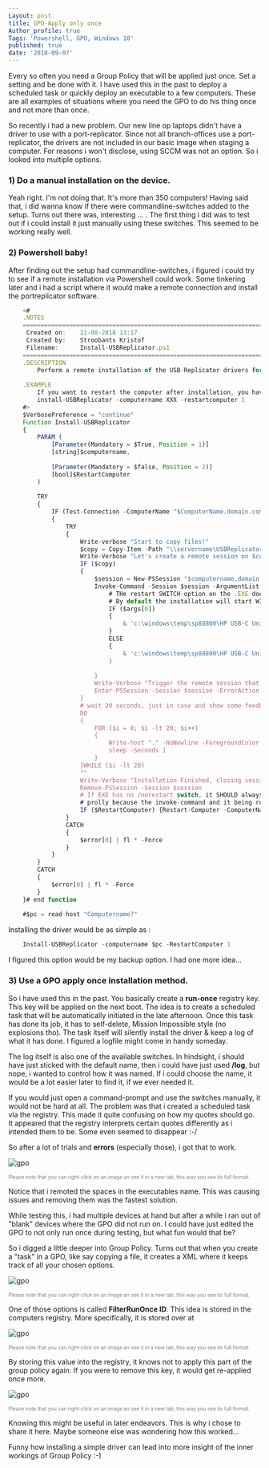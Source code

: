 ```yaml
---
Layout: post
title: GPO-Apply only once
Author_profile: true
Tags: 'Powershell, GPO, Windows 10'
published: true
date: '2018-09-07'
---
```


Every so often you need a Group Policy that will be applied just once.
Set a setting and be done with it. I have used this in the past to deploy a scheduled task or quickly deploy an executable to a few computers.
These are all examples of situations where you need the GPO to do his thing once and not more than once.

So recently i had a new problem. Our new line op laptops didn't have a driver to use with a port-replicator.
Since not all branch-offices use a port-replicator, the drivers are not included in our basic image when staging a computer.
For reasons i won't disclose, using SCCM was not an option. So i looked into multiple options.

### 1) Do a manual installation on the device.

Yeah right. I'm not doing that. It's more than 350 computers!
Having said that, i did wanna know if there were commandline-switches added to the setup.
Turns out there was, interesting ... . The first thing i did was to test out if i could install it just manually using these switches.
This seemed to be working really well.

### 2) Powershell baby!

After finding out the setup had commandline-switches, i figured i could try to see if a remote installation via Powershell could work.
Some tinkering  later and i had a script where it would make a remote connection and install the portreplicator software.

```javascript
	<#
	.NOTES
	===========================================================================
	 Created on:   	21-08-2018 13:17
	 Created by:   	Stroobants Kristof
	 Filename:     	Install-USBReplicator.ps1
	===========================================================================
	.DESCRIPTION
	    Perform a remote installation of the USB-Replicator drivers for the HP devices by opening a PS-Session.
	
	.EXAMPLE
	    If you want to restart the computer after installation, you have to specify it with the -restartcomputer parameter
	    install-USBReplicator -computername XXX -restartcomputer 1
	#>
	$VerbosePreference = "continue"
	Function Install-USBReplicator
	{
	    PARAM (
	        [Parameter(Mandatory = $True, Position = 1)]
	        [string]$computername,
	    
	        [Parameter(Mandatory = $false, Position = 2)]
	        [bool]$RestartComputer
	    )
	
	    TRY
	    {
	        IF (Test-Connection -ComputerName "$ComputerName.domain.com" -Count 3)
	        {
	            TRY
	            {
	                Write-verbose "Start to copy files!"
	                $copy = Copy-Item -Path "\\servername\USBReplicator\sp88800" -Destination "\\$computername.domain.com\c$\windows\temp\" -Recurse -Force -Verbose -PassThru -ErrorAction silentlyContinue
	                Write-Verbose "Let's create a remote session on $computername."
	                IF ($copy)
	                {
	                    $session = New-PSSession "$computername.domain.com"
	                    Invoke-Command -Session $session -ArgumentList $RestartComputer -ScriptBlock {
	                        # THe restart SWITCH-option on the .EXE does not alwyas seem to work. This is why i build in my own parameter.
	                        # By default the installation will start WITH the no-restart option
	                        IF ($args[0])
	                        {
	                            & 'c:\windows\temp\sp88800\HP USB-C Universal Dock Installer.exe' /SP- /VERYSILENT /SUPPRESSMSGBOXES /log="C:\ProgramData\COMPANYNAME\WORKSTATIONMANAGEMENT\LOGS\08_USBPortReplicator.txt"                           
	                        }
	                        ELSE
	                        { 
	                            & 'c:\windows\temp\sp88800\HP USB-C Universal Dock Installer.exe' /SP- /VERYSILENT /SUPPRESSMSGBOXES /NORESTART /log="C:\ProgramData\COMPANYNAME\WORKSTATIONMANAGEMENT\LOGS\08_USBPortReplicator.txt"
	                        }
	
	                    }
	                    Write-Verbose "Trigger the remote session that will start the installation."
	                    Enter-PSSession -Session $session -ErrorAction Stop
	                }
	                # wait 20 seconds, just in case and show some feedback to the user
	                DO
	                {
	                    FOR ($i = 0; $i -lt 20; $i++)
	                    {
	                        Write-host "." -NoNewline -ForegroundColor Yellow
	                        sleep -Seconds 1
	                    }
	                }WHILE ($i -lt 20)
	                ""
	                Write-Verbose "Installation Finished, closing session."
	                Remove-PSSession -Session $session
	                # If EXE has no /norestart switch, it SHOULD always restart after installation, but after testing it became clear this does not always work;
	                # prolly because the invoke-command and it being run in a different session
	                IF ($RestartComputer) {Restart-Computer -ComputerName $computername -Force} 
	            }
	            CATCH
	            {
	                $error[0] | fl * -Force
	            }
	        }
	    }
	    CATCH
	    {
	        $error[0] | fl * -Force
	    }
	}# end function
	
	#$pc = read-host "Computername?" 
```

Installing the driver would be as simple as :

```javascript
	Install-USBReplicator -computername $pc -RestartComputer 1
```

I figured this option would be my backup option. I had one more idea...

### 3) Use a GPO apply once installation method.

So i have used this in the past. You basically create a **run-once** registry key. This key will be applied on the next boot.
The idea is to create a scheduled task that will be automatically initiated in the late afternoon. Once this task has done its job, it has to self-delete, Mission Impossible style (no explosions tho).
The task itself will silently install the driver & keep a log of what it has done. I figured a logfile might come in handy someday.

The log itself is also one of the available switches. In hindsight, i should have just sticked with the default name, then i could have just used **/log**, but nope, i wanted to control how it was named. If i could choose the name, it would be a lot easier later to find it, if we ever needed it.

If you would just open a command-prompt and use the switches manually, it would not be hard at all. The problem was that i created a scheduled task via the registry.
This made it quite confusing on how my quotes should go. It appeared that the registry interprets certain quotes differently as i intended them to be. Some even seemed to disappear  :-/


So after a lot of trials and **errors** (especially those), i got that to work. 

![gpo]({{site.baseurl}}/assets/images/GPOapplyOnce/1.PNG)

<span style="font-size:10px;color:gray">Please note that you can right-click on an image an see it in a new tab, this way you see its full format.</span>

Notice that i remoted the spaces in the executables name. This was causing issues and removing them was the fastest solution.

While testing this, i had multiple devices at hand but after a while i ran out of "blank" devices where the GPO did not run on.
I could have just edited the GPO to not only run once during testing, but what fun would that be?

So i digged a little deeper into Group Policy. Turns out that when you create a "task" in a GPO, like say copying a file, it creates a XML where it keeps track of all your chosen options.

![gpo]({{site.baseurl}}/assets/images/GPOapplyOnce/2.PNG)

<span style="font-size:10px;color:gray">Please note that you can right-click on an image an see it in a new tab, this way you see its full format.</span>

One of those options is called **FilterRunOnce ID**. This idea is stored in the computers registry. More specifically, it is stored over at 

![gpo]({{site.baseurl}}/assets/images/GPOapplyOnce/3.PNG)

<span style="font-size:10px;color:gray">Please note that you can right-click on an image an see it in a new tab, this way you see its full format.</span>

By storing this value into the registry, it knows not to apply this part of the group policy again.
If you were to remove this key, it would get re-applied once more.

![gpo]({{site.baseurl}}/assets/images/GPOapplyOnce/4.PNG)

<span style="font-size:10px;color:gray">Please note that you can right-click on an image an see it in a new tab, this way you see its full format.</span>

Knowing this might be useful in later endeavors. This is why i chose to share it here.
Maybe someone else was wondering how this worked...

Funny how installing a simple driver can lead into more insight of the inner workings of Group Policy :-)
